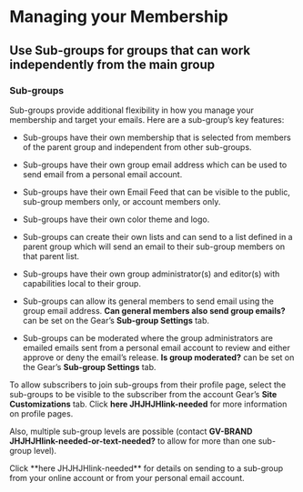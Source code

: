 # Managing your Membership

## Use Sub-groups for groups that can work independently from the main group
<span id="gv-use-sub-groups"></span>

<span class="sub g4s">

### Sub-groups

Sub-groups provide additional flexibility in how you manage your
membership and target your emails.
Here are a sub-group’s key features:

* Sub-groups have their own membership that is selected from members of
the parent group and independent from other sub-groups.

* Sub-groups have their own group email address which can be used to
send email from a personal email account.

* Sub-groups have their own Email Feed that can be visible to the
public, sub-group members only, or account members only.

* Sub-groups have their own color theme and logo.

* Sub-groups can create their own lists and can send to a list defined
in a parent group which will send an email to their sub-group members
on that parent list.

* Sub-groups have their own group administrator(s) and editor(s) with
capabilities local to their group. 

* Sub-groups can allow its general members to send email using the
group email address.
**Can general members also send group emails?** can be set on the
Gear’s **Sub-group Settings** tab.

* Sub-groups can be moderated where the group administrators are
emailed emails sent from a personal email account to review and either
approve or deny the email’s release.
**Is group moderated?** can be set on the Gear’s **Sub-group Settings**
tab.

To allow subscribers to join sub-groups from their profile page, select
the sub-groups to be visible to the subscriber from the account Gear’s
**Site Customizations** tab.
<span class="todo">
Click **here JHJHJHlink-needed**
</span>
for more information on profile pages.

Also, multiple sub-group levels are possible (contact
<span class="todo">
**GV-BRAND JHJHJHlink-needed-or-text-needed?**
</span>
to allow for more than one sub-group level). 

<span class="todo">
Click **here JHJHJHlink-needed**
</span>
for details on sending to a sub-group
from your online account or from your personal email account.

</span> <!--class-->
